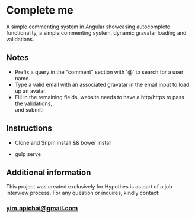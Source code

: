 # Complete me
A simple commenting system in Angular showcasing autocomplete functionality, a simple commenting system, dynamic gravatar loading and validations.

## Notes
- Prefix a query in the "comment" section with '@' to search for a user name.
- Type a valid email with an associated gravatar in the email input to load up an avatar.
- Fill in the remaining fields, website needs to have a http/https to pass the validations,  
  and submit! 

## Instructions

- Clone and $npm install && bower install

- gulp serve

## Additional information

This project was created exclusively for Hypothes.is as part of a job interview process.
For any question or inquires, kindly contact:

### yim.apichai@gmail.com
